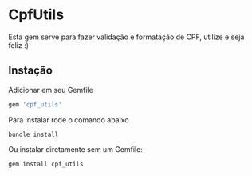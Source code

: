 # CpfUtils

Esta gem serve para fazer validação e formatação de CPF, utilize e seja feliz :)

## Instação

Adicionar em seu Gemfile

```ruby
gem 'cpf_utils'
```

Para instalar rode o comando abaixo
```shell
bundle install
```

Ou instalar diretamente sem um Gemfile:
```shell
gem install cpf_utils
```